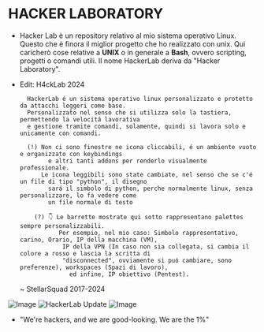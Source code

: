 # HACKER LABORATORY
* Hacker Lab è un repository relativo al mio sistema operativo Linux. Questo che è finora il miglior progetto che ho realizzato con unix. Qui caricherò cose relative a **UNIX** o in generale a **Bash**, ovvero scripting, progetti o comandi utili. Il nome HackerLab deriva da "Hacker Laboratory".

* Edit: H4ckLab 2024

        HackerLab é un sistema operativo linux personalizzato e protetto da attacchi leggeri come base.
        Personalizzato nel senso che si utilizza solo la tastiera, permettendo la velocitá lavorativa
        e gestione tramite comandi, solamente, quindi si lavora solo e unicamente con comandi.

        (!) Non ci sono finestre ne icona cliccabili, é un ambiente vuoto e organizzato con keybindings
              e altri tanti addons per renderlo visualmente professionale.
            Le icona leggibili sono state cambiate, nel senso che se c'é un file di tipo "python", il disegno
              sará il simbolo di python, perche normalmente linux, senza personalizzare, lo fa vedere come
              un file normale di testo

          (?) 👇 Le barrette mostrate qui sotto rappresentano palettes sempre personalizzabili.
                 Per esempio, nel mio caso: Simbolo rappresentativo, carino, Orario, IP della macchina (VM),
                  IP della VPN (In caso non sia collegata, si cambia il colore a rosso e lascia la scritta di
                  "disconnected", ovviamente si puó cambiare, sono preferenze), workspaces (Spazi di lavoro),
                    ed infine, IP obiettivo (Pentest).
  
    ~ StellarSquad 2017-2024
  
![Image](https://github.com/user-attachments/assets/9ce239c7-f4a1-4f84-bb71-d3b78040a34d)
![HackerLab Update](https://github.com/Lewysan/-HackerLab/assets/70720366/2e7a9121-5356-418c-9f69-fc91daa19f14)
![Image](https://github.com/user-attachments/assets/024bceac-ca36-4cb9-9a8a-21c34ca3c46f)

  - "We're hackers, and we are good-looking. We are the 1%"
